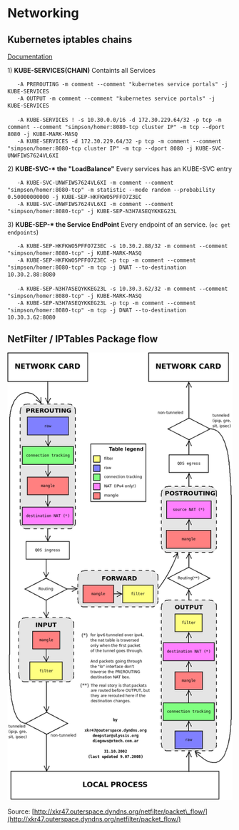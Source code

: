 # Networking

## Kubernetes iptables chains

[Documentation](https://kubernetes.io/docs/tasks/debug-application-cluster/debug-service/)

1\) **KUBE-SERVICES\(CHAIN\)** Containts all Services

```text
   -A PREROUTING -m comment --comment "kubernetes service portals" -j KUBE-SERVICES
   -A OUTPUT -m comment --comment "kubernetes service portals" -j KUBE-SERVICES

   -A KUBE-SERVICES ! -s 10.30.0.0/16 -d 172.30.229.64/32 -p tcp -m comment --comment "simpson/homer:8080-tcp cluster IP" -m tcp --dport 8080 -j KUBE-MARK-MASQ
   -A KUBE-SERVICES -d 172.30.229.64/32 -p tcp -m comment --comment "simpson/homer:8080-tcp cluster IP" -m tcp --dport 8080 -j KUBE-SVC-UNWFIWS7624VL6XI
```

2\) **KUBE-SVC-\* the "LoadBalance"** Every services has an KUBE-SVC entry

```text
   -A KUBE-SVC-UNWFIWS7624VL6XI -m comment --comment "simpson/homer:8080-tcp" -m statistic --mode random --probability 0.50000000000 -j KUBE-SEP-HKFKWO5PFFO7Z3EC
   -A KUBE-SVC-UNWFIWS7624VL6XI -m comment --comment "simpson/homer:8080-tcp" -j KUBE-SEP-N3H7ASEQYKKEG23L
```

3\) **KUBE-SEP-\* the Service EndPoint** Every endpoint of an service. \(`oc get endpoints`\)

```text
   -A KUBE-SEP-HKFKWO5PFFO7Z3EC -s 10.30.2.88/32 -m comment --comment "simpson/homer:8080-tcp" -j KUBE-MARK-MASQ
   -A KUBE-SEP-HKFKWO5PFFO7Z3EC -p tcp -m comment --comment "simpson/homer:8080-tcp" -m tcp -j DNAT --to-destination 10.30.2.88:8080

   -A KUBE-SEP-N3H7ASEQYKKEG23L -s 10.30.3.62/32 -m comment --comment "simpson/homer:8080-tcp" -j KUBE-MARK-MASQ
   -A KUBE-SEP-N3H7ASEQYKKEG23L -p tcp -m comment --comment "simpson/homer:8080-tcp" -m tcp -j DNAT --to-destination 10.30.3.62:8080
```

## NetFilter / IPTables Package flow

![package flow](.gitbook/assets/packet_flow10.png)

Source: [http://xkr47.outerspace.dyndns.org/netfilter/packet\_flow/](http://xkr47.outerspace.dyndns.org/netfilter/packet_flow/)

